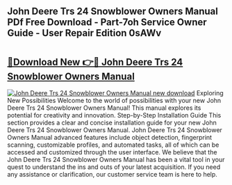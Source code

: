 ## John Deere Trs 24 Snowblower Owners Manual PDf Free Download - Part-7oh Service Owner Guide - User Repair Edition 0sAWv

# <h2><a href="http://bc88102.oget.top/?id=John+Deere+Trs+24+Snowblower+Owners+Manual">🔗Download New 👉🔴 John Deere Trs 24 Snowblower Owners Manual</a></h2>

[![John Deere Trs 24 Snowblower Owners Manual new download](https://i.imgur.com/5g1atiW.png)](http://bc88102.oget.top/?id=John+Deere+Trs+24+Snowblower+Owners+Manual)
Exploring New Possibilities Welcome to the world of possibilities with your new John Deere Trs 24 Snowblower Owners Manual! This manual explores its potential for creativity and innovation. Step-by-Step Installation Guide This section provides a clear and concise installation guide for your new John Deere Trs 24 Snowblower Owners Manual. John Deere Trs 24 Snowblower Owners Manual advanced features include object detection, fingerprint scanning, customizable profiles, and automated tasks, all of which can be accessed and customized through the user interface. We believe that the John Deere Trs 24 Snowblower Owners Manual has been a vital tool in your quest to understand the ins and outs of your latest acquisition. If you need any assistance or clarification, our customer service team is here to help.
